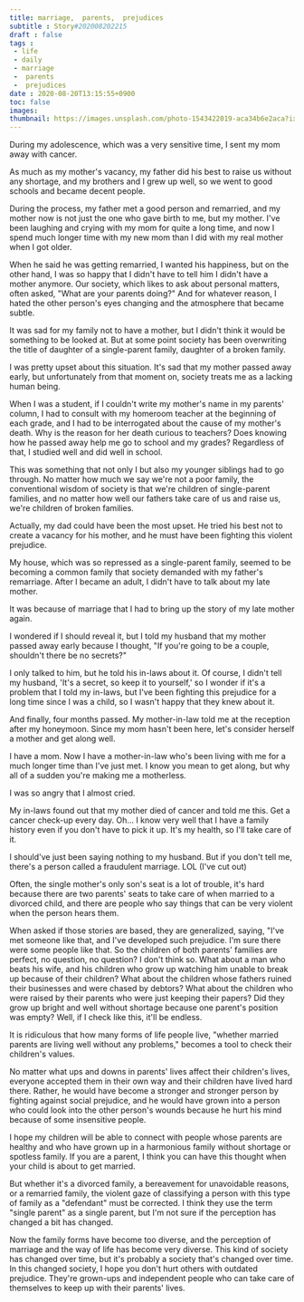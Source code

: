 ```yaml
---
title: marriage,  parents,  prejudices
subtitle : Story#202008202215
draft : false
tags :
 - life
 - daily
 - marriage
 -  parents
 -  prejudices
date : 2020-08-20T13:15:55+0900
toc: false
images: 
thumbnail: https://images.unsplash.com/photo-1543422019-aca34b6e2aca?ixlib=rb-1.2.1&q=80&fm=jpg&crop=entropy&cs=tinysrgb&w=1080&fit=max&ixid=eyJhcHBfaWQiOjE1NTU0OX0
---
```


During my adolescence, which was a very sensitive time, I sent my mom away with cancer.  

As much as my mother's vacancy, my father did his best to raise us without any shortage, and my brothers and I grew up well, so we went to good schools and became decent people.  

During the process, my father met a good person and remarried, and my mother now is not just the one who gave birth to me, but my mother. I've been laughing and crying with my mom for quite a long time, and now I spend much longer time with my new mom than I did with my real mother when I got older.  

When he said he was getting remarried, I wanted his happiness, but on the other hand, I was so happy that I didn't have to tell him I didn't have a mother anymore. Our society, which likes to ask about personal matters, often asked, "What are your parents doing?" And for whatever reason, I hated the other person's eyes changing and the atmosphere that became subtle.  

It was sad for my family not to have a mother, but I didn't think it would be something to be looked at. But at some point society has been overwriting the title of daughter of a single-parent family, daughter of a broken family.  

I was pretty upset about this situation. It's sad that my mother passed away early, but unfortunately from that moment on, society treats me as a lacking human being.  

When I was a student, if I couldn't write my mother's name in my parents' column, I had to consult with my homeroom teacher at the beginning of each grade, and I had to be interrogated about the cause of my mother's death. Why is the reason for her death curious to teachers? Does knowing how he passed away help me go to school and my grades? Regardless of that, I studied well and did well in school.  

This was something that not only I but also my younger siblings had to go through. No matter how much we say we're not a poor family, the conventional wisdom of society is that we're children of single-parent families, and no matter how well our fathers take care of us and raise us, we're children of broken families.  

Actually, my dad could have been the most upset. He tried his best not to create a vacancy for his mother, and he must have been fighting this violent prejudice.  

My house, which was so repressed as a single-parent family, seemed to be becoming a common family that society demanded with my father's remarriage. After I became an adult, I didn't have to talk about my late mother.  

It was because of marriage that I had to bring up the story of my late mother again.  

I wondered if I should reveal it, but I told my husband that my mother passed away early because I thought, "If you're going to be a couple, shouldn't there be no secrets?"  

I only talked to him, but he told his in-laws about it. Of course, I didn't tell my husband, 'It's a secret, so keep it to yourself,' so I wonder if it's a problem that I told my in-laws, but I've been fighting this prejudice for a long time since I was a child, so I wasn't happy that they knew about it.  

And finally, four months passed. My mother-in-law told me at the reception after my honeymoon. Since my mom hasn't been here, let's consider herself a mother and get along well.  

I have a mom. Now I have a mother-in-law who's been living with me for a much longer time than I've just met. I know you mean to get along, but why all of a sudden you're making me a motherless.  

I was so angry that I almost cried.  

My in-laws found out that my mother died of cancer and told me this. Get a cancer check-up every day. Oh... I know very well that I have a family history even if you don't have to pick it up. It's my health, so I'll take care of it.  

I should've just been saying nothing to my husband. But if you don't tell me, there's a person called a fraudulent marriage. LOL (I've cut out)  

Often, the single mother's only son's seat is a lot of trouble, it's hard because there are two parents' seats to take care of when married to a divorced child, and there are people who say things that can be very violent when the person hears them.  

When asked if those stories are based, they are generalized, saying, "I've met someone like that, and I've developed such prejudice. I'm sure there were some people like that. So the children of both parents' families are perfect, no question, no question? I don't think so. What about a man who beats his wife, and his children who grow up watching him unable to break up because of their children? What about the children whose fathers ruined their businesses and were chased by debtors? What about the children who were raised by their parents who were just keeping their papers? Did they grow up bright and well without shortage because one parent's position was empty? Well, if I check like this, it'll be endless.  

It is ridiculous that how many forms of life people live, "whether married parents are living well without any problems," becomes a tool to check their children's values.  

No matter what ups and downs in parents' lives affect their children's lives, everyone accepted them in their own way and their children have lived hard there. Rather, he would have become a stronger and stronger person by fighting against social prejudice, and he would have grown into a person who could look into the other person's wounds because he hurt his mind because of some insensitive people.  

I hope my children will be able to connect with people whose parents are healthy and who have grown up in a harmonious family without shortage or spotless family. If you are a parent, I think you can have this thought when your child is about to get married.  

But whether it's a divorced family, a bereavement for unavoidable reasons, or a remarried family, the violent gaze of classifying a person with this type of family as a "defendant" must be corrected. I think they use the term "single parent" as a single parent, but I'm not sure if the perception has changed a bit has changed.  

Now the family forms have become too diverse, and the perception of marriage and the way of life has become very diverse. This kind of society has changed over time, but it's probably a society that's changed over time. In this changed society, I hope you don't hurt others with outdated prejudice. They're grown-ups and independent people who can take care of themselves to keep up with their parents' lives.  

